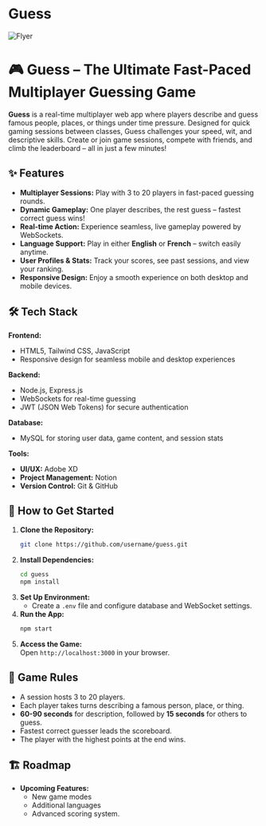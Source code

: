 # Guess
![Flyer](https://github.com/user-attachments/assets/c1a5ec96-a13a-4c50-a020-e973bf29df4b)

# 🎮 Guess – The Ultimate Fast-Paced Multiplayer Guessing Game  

**Guess** is a real-time multiplayer web app where players describe and guess famous people, places, or things under time pressure. Designed for quick gaming sessions between classes, Guess challenges your speed, wit, and descriptive skills. Create or join game sessions, compete with friends, and climb the leaderboard – all in just a few minutes!  

## ✨ Features  
- **Multiplayer Sessions:** Play with 3 to 20 players in fast-paced guessing rounds.  
- **Dynamic Gameplay:** One player describes, the rest guess – fastest correct guess wins!  
- **Real-time Action:** Experience seamless, live gameplay powered by WebSockets.  
- **Language Support:** Play in either **English** or **French** – switch easily anytime.  
- **User Profiles & Stats:** Track your scores, see past sessions, and view your ranking.  
- **Responsive Design:** Enjoy a smooth experience on both desktop and mobile devices.  

## 🛠️ Tech Stack  
**Frontend:**  
- HTML5, Tailwind CSS, JavaScript  
- Responsive design for seamless mobile and desktop experiences  

**Backend:**  
- Node.js, Express.js  
- WebSockets for real-time guessing  
- JWT (JSON Web Tokens) for secure authentication  

**Database:**  
- MySQL for storing user data, game content, and session stats  

**Tools:**  
- **UI/UX:** Adobe XD  
- **Project Management:** Notion  
- **Version Control:** Git & GitHub  

## 🚀 How to Get Started  
1. **Clone the Repository:**  
   ```bash
   git clone https://github.com/username/guess.git
   ```  
2. **Install Dependencies:**  
   ```bash
   cd guess
   npm install
   ```  
3. **Set Up Environment:**  
   - Create a `.env` file and configure database and WebSocket settings.  
4. **Run the App:**  
   ```bash
   npm start
   ```  
5. **Access the Game:**  
   Open `http://localhost:3000` in your browser.  

## 📜 Game Rules  
- A session hosts 3 to 20 players.  
- Each player takes turns describing a famous person, place, or thing.  
- **60-90 seconds** for description, followed by **15 seconds** for others to guess.  
- Fastest correct guesser leads the scoreboard.  
- The player with the highest points at the end wins.  

## 🏗️ Roadmap  
- **Upcoming Features:**  
   - New game modes  
   - Additional languages  
   - Advanced scoring system.


